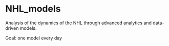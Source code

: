 # NHL_models

Analysis of the dynamics of the NHL through advanced analytics and data-driven models.

Goal: one model every day
